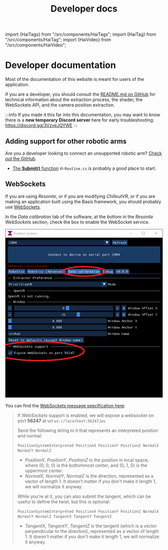 ﻿---
sidebar_position: 150
title: Developer docs
---
import {HaiTags} from "/src/components/HaiTags";
import {HaiTag} from "/src/components/HaiTag";
import {HaiVideo} from "/src/components/HaiVideo";

# Developer documentation

Most of the documentation of this website is meant for users of the application.

If you are a developer, you should consult the [README.md on GitHub](https://github.com/hai-vr/position-system-to-external-program/)
for technical information about the extraction process, the shader, the WebSockets API, and the camera position extraction.

:::info
If you made it this far into this documentation, you may want to know there is a **new temporary Discord server** here for early troubleshooting:
https://discord.gg/3VzveJQYWE
:::

## Adding support for other robotic arms

Are you a developer looking to connect an unsupported robotic arm? [Check out the GitHub](https://github.com/hai-vr/position-system-to-external-program/).
- [The **Submit()** function](https://github.com/hai-vr/position-system-to-external-program/blob/main/application-loop/Routine.cs) in `Routine.cs` is probably a good place to start.

## WebSockets

<HaiTags>
<HaiTag requiresResonite={true} short={true} />
<HaiTag requiresBasis={true} short={true} />
</HaiTags>

If you are using *Resonite*, or if you are modifying *ChilloutVR*, or if you are making an application built using the Basis framework,
you should probably use [WebSockets](https://github.com/hai-vr/position-system-to-external-program/?tab=readme-ov-file#websockets-as-an-alternative-input-system).

In the *Data calibration* tab of the software, at the bottom in the *Resonite WebSockets* section, check the box to enable the WebSocket service.

![position-system_CUz03IfbdR.png](img/position-system_CUz03IfbdR.png)

You can find the [WebSockets message specification here](https://github.com/hai-vr/position-system-to-external-program/?tab=readme-ov-file#websockets-as-an-alternative-input-system):

> If *WebSockets* support is enabled, we will expose a websocket on port **56247** at url `ws://localhost:56247/ws`
> 
> Send the following string to it that represents an interpreted position and normal:
> ```text
> PositionSystemInterpreted PositionX PositionY PositionZ NormalX NormalY NormalZ
> ```
> - *PositionX*, *PositionY*, *PositionZ* is the position in local space, where (0, 0, 0) is the bottommost center, and (0, 1, 0) is the uppermost center.
> - *NormalX*, *NormalY*, *NormalZ* is the direction, represented as a vector of length 1. It doesn't matter if you don't make it length 1, we will normalize it anyway.
> 
> While you're at it, you can also submit the tangent, which can be useful to define the twist, but this is optional:
> ```text
> PositionSystemInterpreted PositionX PositionY PositionZ NormalX NormalY NormalZ TangentX TangentY TangentZ
> ```
> - *TangentX*, *TangentY*, *TangentZ* is the tangent (which is a vector perpendicular to the direction), represented as a vector of length 1. It doesn't matter if you don't make it length 1, we will normalize it anyway.
